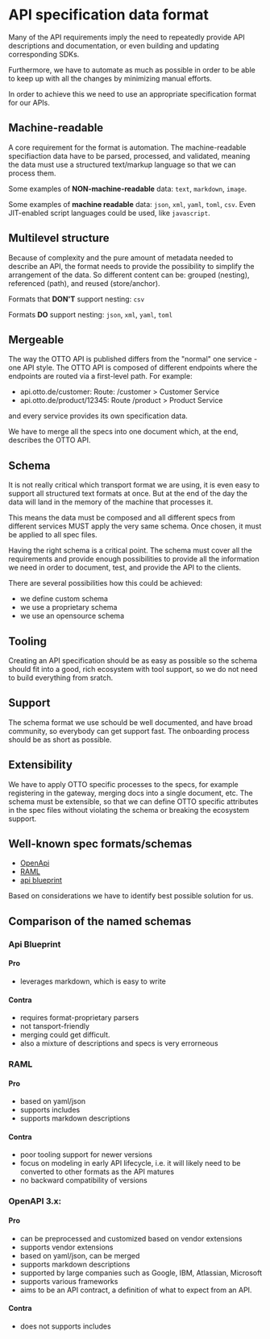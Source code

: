 # API specification data format

Many of the API requirements imply the need to repeatedly provide API descriptions and documentation, or even building and updating corresponding SDKs.

Furthermore, we have to automate as much as possible in order to be able to keep up with all the changes by minimizing manual efforts.

In order to achieve this we need to use an appropriate specification format for our APIs.

## Machine-readable

A core requirement for the format is automation.
The machine-readable specifiaction data have to be parsed, processed, and validated, meaning the data must use a structured text/markup language so that we can process them.

Some examples of **NON-machine-readable** data: `text`, `markdown`, `image`.

Some examples of **machine readable** data: `json`, `xml`, `yaml`, `toml`, `csv`.
Even JIT-enabled script languages could be used, like `javascript`.

## Multilevel structure

Because of complexity and the pure amount of metadata needed to describe an API, the format needs to provide the possibility to simplify the arrangement of the data.
So different content can be: grouped (nesting), referenced (path), and reused (store/anchor).

Formats that **DON'T** support nesting: `csv`

Formats **DO** support nesting: `json`, `xml`, `yaml`, `toml`

## Mergeable

The way the OTTO API is published differs from the "normal" one service - one API style.
The OTTO API is composed of different endpoints where the endpoints are routed via a first-level
path. For example:

- api.otto.de/customer: Route: /customer > Customer Service
- api.otto.de/product/12345: Route /product > Product Service

and every service provides its own specification data.

We have to merge all the specs into one document which, at the end, describes the OTTO API.

## Schema

It is not really critical which transport format we are using, it is even easy to support all
structured text formats at once. But at the end of the day the data will land in the memory of the machine that processes it. 

This means the data must be composed and all different specs from different services MUST apply
the very same schema. Once chosen, it must be applied to all spec files.

Having the right schema is a critical point. The schema must cover all the requirements and provide enough possibilities to provide all the information we need in order to document, test, and provide the API to the clients.

There are several possibilities how this could be achieved: 

- we define custom schema
- we use a proprietary schema
- we use an opensource schema

## Tooling

Creating an API specification should be as easy as possible so the schema should fit into a good, rich ecosystem with tool support, so we do not need to build everything from sratch.

## Support

The schema format we use schould be well documented, and have broad community, so everybody can get support fast.
The onboarding process should be as short as possible.

## Extensibility

We have to apply OTTO specific processes to the specs, for example registering in the gateway, merging docs into a single document, etc. The schema must be extensible, so that we can define OTTO specific attributes in the spec files without violating the schema or breaking the ecosystem support.

## Well-known spec formats/schemas

- [OpenApi](https://www.openapis.org/)
- [RAML](https://raml.org/)
- [api blueprint](https://apiblueprint.org/)

Based on considerations we have to identify best possible solution for us.

## Comparison of the named schemas

### Api Blueprint 

#### Pro

- leverages markdown, which is easy to write

#### Contra

- requires format-proprietary parsers
- not tansport-friendly
- merging could get difficult.
- also a mixture of descriptions and specs is very errorneous

### RAML

#### Pro

- based on yaml/json
- supports includes
- supports markdown descriptions

#### Contra

- poor tooling support for newer versions
- focus on modeling in early API lifecycle, i.e. it will likely need to be converted to other formats as the API matures
- no backward compatibility of versions

### OpenAPI 3.x:

#### Pro

- can be preprocessed and customized based on vendor extensions
- supports vendor extensions
- based on yaml/json, can be merged
- supports markdown descriptions
- supported by large companies such as Google, IBM, Atlassian, Microsoft
- supports various frameworks
- aims to be an API contract, a definition of what to expect from an API.

#### Contra

- does not supports includes
